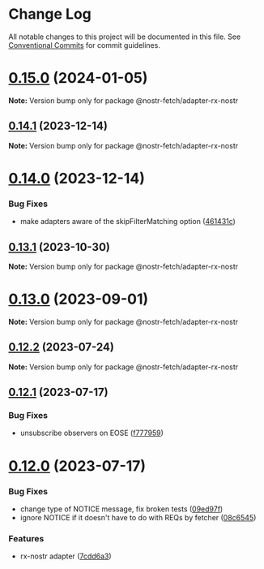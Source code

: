 # Change Log

All notable changes to this project will be documented in this file.
See [Conventional Commits](https://conventionalcommits.org) for commit guidelines.

# [0.15.0](https://github.com/jiftechnify/nostr-fetch/compare/v0.14.1...v0.15.0) (2024-01-05)

**Note:** Version bump only for package @nostr-fetch/adapter-rx-nostr

## [0.14.1](https://github.com/jiftechnify/nostr-fetch/compare/v0.14.0...v0.14.1) (2023-12-14)

**Note:** Version bump only for package @nostr-fetch/adapter-rx-nostr

# [0.14.0](https://github.com/jiftechnify/nostr-fetch/compare/v0.13.1...v0.14.0) (2023-12-14)

### Bug Fixes

* make adapters aware of the skipFilterMatching option ([461431c](https://github.com/jiftechnify/nostr-fetch/commit/461431cadc173bfbce18448d1121c6d5eb1adc73))

## [0.13.1](https://github.com/jiftechnify/nostr-fetch/compare/v0.13.0...v0.13.1) (2023-10-30)

**Note:** Version bump only for package @nostr-fetch/adapter-rx-nostr

# [0.13.0](https://github.com/jiftechnify/nostr-fetch/compare/v0.12.2...v0.13.0) (2023-09-01)

**Note:** Version bump only for package @nostr-fetch/adapter-rx-nostr

## [0.12.2](https://github.com/jiftechnify/nostr-fetch/compare/v0.12.1...v0.12.2) (2023-07-24)

**Note:** Version bump only for package @nostr-fetch/adapter-rx-nostr

## [0.12.1](https://github.com/jiftechnify/nostr-fetch/compare/v0.12.0...v0.12.1) (2023-07-17)

### Bug Fixes

* unsubscribe observers on EOSE ([f777959](https://github.com/jiftechnify/nostr-fetch/commit/f7779594d2f46d7b7a64a577edb001f4cba5f746))

# [0.12.0](https://github.com/jiftechnify/nostr-fetch/compare/v0.11.2...v0.12.0) (2023-07-17)

### Bug Fixes

* change type of NOTICE message, fix broken tests ([09ed97f](https://github.com/jiftechnify/nostr-fetch/commit/09ed97fb145236cb4866aa053f6e7d431c06e01e))
* ignore NOTICE if it doesn't have to do with REQs by fetcher ([08c6545](https://github.com/jiftechnify/nostr-fetch/commit/08c654517eb176d20c5596bb675cd1ca8df8f62e))

### Features

* rx-nostr adapter ([7cdd6a3](https://github.com/jiftechnify/nostr-fetch/commit/7cdd6a3745e010260c82184507eea8bc12d252b4))
